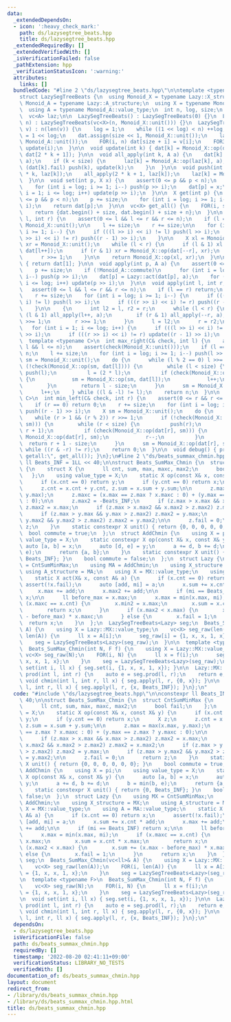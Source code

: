 ```yaml
---
data:
  _extendedDependsOn:
  - icon: ':heavy_check_mark:'
    path: ds/lazysegtree_beats.hpp
    title: ds/lazysegtree_beats.hpp
  _extendedRequiredBy: []
  _extendedVerifiedWith: []
  _isVerificationFailed: false
  _pathExtension: hpp
  _verificationStatusIcon: ':warning:'
  attributes:
    links: []
  bundledCode: "#line 2 \"ds/lazysegtree_beats.hpp\"\n\ntemplate <typename Lazy>\n\
    struct LazySegTreeBeats {\n  using Monoid_X = typename Lazy::X_structure;\n  using\
    \ Monoid_A = typename Lazy::A_structure;\n  using X = typename Monoid_X::value_type;\n\
    \  using A = typename Monoid_A::value_type;\n  int n, log, size;\n  vc<X> dat;\n\
    \  vc<A> laz;\n\n  LazySegTreeBeats() : LazySegTreeBeats(0) {}\n  LazySegTreeBeats(int\
    \ n) : LazySegTreeBeats(vc<X>(n, Monoid_X::unit())) {}\n  LazySegTreeBeats(vc<X>\
    \ v) : n(len(v)) {\n    log = 1;\n    while ((1 << log) < n) ++log;\n    size\
    \ = 1 << log;\n    dat.assign(size << 1, Monoid_X::unit());\n    laz.assign(size,\
    \ Monoid_A::unit());\n    FOR(i, n) dat[size + i] = v[i];\n    FOR3_R(i, 1, size)\
    \ update(i);\n  }\n\n  void update(int k) { dat[k] = Monoid_X::op(dat[2 * k],\
    \ dat[2 * k + 1]); }\n\n  void all_apply(int k, A a) {\n    dat[k] = Lazy::act(dat[k],\
    \ a);\n    if (k < size) {\n      laz[k] = Monoid_A::op(laz[k], a);\n      if\
    \ (dat[k].fail) push(k), update(k);\n    }\n  }\n\n  void push(int k) {\n    all_apply(2\
    \ * k, laz[k]);\n    all_apply(2 * k + 1, laz[k]);\n    laz[k] = Monoid_A::unit();\n\
    \  }\n\n  void set(int p, X x) {\n    assert(0 <= p && p < n);\n    p += size;\n\
    \    for (int i = log; i >= 1; i--) push(p >> i);\n    dat[p] = x;\n    for (int\
    \ i = 1; i <= log; i++) update(p >> i);\n  }\n\n  X get(int p) {\n    assert(0\
    \ <= p && p < n);\n    p += size;\n    for (int i = log; i >= 1; i--) push(p >>\
    \ i);\n    return dat[p];\n  }\n\n  vc<X> get_all() {\n    FOR(i, size) push(i);\n\
    \    return {dat.begin() + size, dat.begin() + size + n};\n  }\n\n  X prod(int\
    \ l, int r) {\n    assert(0 <= l && l <= r && r <= n);\n    if (l == r) return\
    \ Monoid_X::unit();\n\n    l += size;\n    r += size;\n\n    for (int i = log;\
    \ i >= 1; i--) {\n      if (((l >> i) << i) != l) push(l >> i);\n      if (((r\
    \ >> i) << i) != r) push((r - 1) >> i);\n    }\n\n    X xl = Monoid_X::unit(),\
    \ xr = Monoid_X::unit();\n    while (l < r) {\n      if (l & 1) xl = Monoid_X::op(xl,\
    \ dat[l++]);\n      if (r & 1) xr = Monoid_X::op(dat[--r], xr);\n      l >>= 1;\n\
    \      r >>= 1;\n    }\n\n    return Monoid_X::op(xl, xr);\n  }\n\n  X prod_all()\
    \ { return dat[1]; }\n\n  void apply(int p, A a) {\n    assert(0 <= p && p < n);\n\
    \    p += size;\n    if (!Monoid_A::commute)\n      for (int i = log; i >= 1;\
    \ i--) push(p >> i);\n    dat[p] = Lazy::act(dat[p], a);\n    for (int i = 1;\
    \ i <= log; i++) update(p >> i);\n  }\n\n  void apply(int l, int r, A a) {\n \
    \   assert(0 <= l && l <= r && r <= n);\n    if (l == r) return;\n    l += size;\n\
    \    r += size;\n    for (int i = log; i >= 1; i--) {\n      if (((l >> i) <<\
    \ i) != l) push(l >> i);\n      if (((r >> i) << i) != r) push((r - 1) >> i);\n\
    \    }\n\n    {\n      int l2 = l, r2 = r;\n      while (l < r) {\n        if\
    \ (l & 1) all_apply(l++, a);\n        if (r & 1) all_apply(--r, a);\n        l\
    \ >>= 1;\n        r >>= 1;\n      }\n      l = l2;\n      r = r2;\n    }\n\n \
    \   for (int i = 1; i <= log; i++) {\n      if (((l >> i) << i) != l) update(l\
    \ >> i);\n      if (((r >> i) << i) != r) update((r - 1) >> i);\n    }\n  }\n\n\
    \  template <typename C>\n  int max_right(C& check, int l) {\n    assert(0 <=\
    \ l && l <= n);\n    assert(check(Monoid_X::unit()));\n    if (l == n) return\
    \ n;\n    l += size;\n    for (int i = log; i >= 1; i--) push(l >> i);\n    X\
    \ sm = Monoid_X::unit();\n    do {\n      while (l % 2 == 0) l >>= 1;\n      if\
    \ (!check(Monoid_X::op(sm, dat[l]))) {\n        while (l < size) {\n         \
    \ push(l);\n          l = (2 * l);\n          if (check(Monoid_X::op(sm, dat[l])))\
    \ {\n            sm = Monoid_X::op(sm, dat[l]);\n            l++;\n          }\n\
    \        }\n        return l - size;\n      }\n      sm = Monoid_X::op(sm, dat[l]);\n\
    \      l++;\n    } while ((l & -l) != l);\n    return n;\n  }\n\n  template <typename\
    \ C>\n  int min_left(C& check, int r) {\n    assert(0 <= r && r <= n);\n    assert(check(Monoid_X::unit()));\n\
    \    if (r == 0) return 0;\n    r += size;\n    for (int i = log; i >= 1; i--)\
    \ push((r - 1) >> i);\n    X sm = Monoid_X::unit();\n    do {\n      r--;\n  \
    \    while (r > 1 && (r % 2)) r >>= 1;\n      if (!check(Monoid_X::op(dat[r],\
    \ sm))) {\n        while (r < size) {\n          push(r);\n          r = (2 *\
    \ r + 1);\n          if (check(Monoid_X::op(dat[r], sm))) {\n            sm =\
    \ Monoid_X::op(dat[r], sm);\n            r--;\n          }\n        }\n      \
    \  return r + 1 - size;\n      }\n      sm = Monoid_X::op(dat[r], sm);\n    }\
    \ while ((r & -r) != r);\n    return 0;\n  }\n\n  void debug() { print(\"lazysegtree\
    \ getall:\", get_all()); }\n};\n#line 2 \"ds/beats_summax_chmin.hpp\"\n\nconstexpr\
    \ ll Beats_INF = 1LL << 40;\n\nstruct Beats_SumMax_Chmin {\n  struct CntSumMinMax\
    \ {\n    struct X {\n      ll cnt, sum, max, maxc, max2;\n      bool fail;\n \
    \   };\n    using value_type = X;\n    static X op(const X& x, const X& y) {\n\
    \      if (x.cnt == 0) return y;\n      if (y.cnt == 0) return x;\n      X z;\n\
    \      z.cnt = x.cnt + y.cnt, z.sum = x.sum + y.sum;\n\n      z.max = max(x.max,\
    \ y.max);\n      z.maxc = (x.max == z.max ? x.maxc : 0) + (y.max == z.max ? y.maxc\
    \ : 0);\n\n      z.max2 = -Beats_INF;\n      if (z.max > x.max && x.max > z.max2)\
    \ z.max2 = x.max;\n      if (z.max > x.max2 && x.max2 > z.max2) z.max2 = x.max2;\n\
    \      if (z.max > y.max && y.max > z.max2) z.max2 = y.max;\n      if (z.max >\
    \ y.max2 && y.max2 > z.max2) z.max2 = y.max2;\n\n      z.fail = 0;\n      return\
    \ z;\n    }\n    static constexpr X unit() { return {0, 0, 0, 0, 0, 0}; }\n  \
    \  bool commute = true;\n  };\n  struct AddChmin {\n    using X = pi;\n    using\
    \ value_type = X;\n    static constexpr X op(const X& x, const X& y) {\n     \
    \ auto [a, b] = x;\n      auto [d, e] = y;\n      a += d, b += d;\n      b = min(b,\
    \ e);\n      return {a, b};\n    }\n    static constexpr X unit() { return {0,\
    \ Beats_INF}; }\n    bool commute = false;\n  };\n  struct Lazy {\n    using MX\
    \ = CntSumMinMax;\n    using MA = AddChmin;\n    using X_structure = MX;\n   \
    \ using A_structure = MA;\n    using X = MX::value_type;\n    using A = MA::value_type;\n\
    \    static X act(X& x, const A& a) {\n      if (x.cnt == 0) return x;\n     \
    \ assert(!x.fail);\n      auto [add, mi] = a;\n      x.sum += x.cnt * add;\n \
    \     x.max += add;\n      x.max2 += add;\n\n      if (mi == Beats_INF) return\
    \ x;\n\n      ll before_max = x.max;\n      x.max = min(x.max, mi);\n      if\
    \ (x.maxc == x.cnt) {\n        x.min2 = x.max;\n        x.sum = x.cnt * x.max;\n\
    \        return x;\n      }\n      if (x.max2 < x.max) {\n        x.sum += (x.max\
    \ - before_max) * x.maxc;\n      } else {\n        x.fail = 1;\n      }\n    \
    \  return x;\n    }\n  };\n  LazySegTreeBeats<Lazy> seg;\n  Beats_SumMax_Chmin(vc<ll>&\
    \ A) {\n    using X = Lazy::MX::value_type;\n    vc<X> seg_raw(len(A));\n    FOR(i,\
    \ len(A)) {\n      ll x = A[i];\n      seg_raw[i] = {1, x, x, 1, x};\n    }\n\
    \    seg = LazySegTreeBeats<Lazy>(seg_raw);\n  }\n\n  template <typename F>\n\
    \  Beats_SumMax_Chmin(int N, F f) {\n    using X = Lazy::MX::value_type;\n   \
    \ vc<X> seg_raw(N);\n    FOR(i, N) {\n      ll x = f(i);\n      seg_raw[i] = {1,\
    \ x, x, 1, x};\n    }\n    seg = LazySegTreeBeats<Lazy>(seg_raw);\n  }\n\n  void\
    \ set(int i, ll x) { seg.set(i, {1, x, x, 1, x}); }\n\n  Lazy::MX::value_type\
    \ prod(int l, int r) {\n    auto e = seg.prod(l, r);\n    return e;\n  }\n\n \
    \ void chmin(int l, int r, ll x) { seg.apply(l, r, {0, x}); }\n\n  void add(int\
    \ l, int r, ll x) { seg.apply(l, r, {x, Beats_INF}); }\n};\n"
  code: "#include \"ds/lazysegtree_beats.hpp\"\n\nconstexpr ll Beats_INF = 1LL <<\
    \ 40;\n\nstruct Beats_SumMax_Chmin {\n  struct CntSumMinMax {\n    struct X {\n\
    \      ll cnt, sum, max, maxc, max2;\n      bool fail;\n    };\n    using value_type\
    \ = X;\n    static X op(const X& x, const X& y) {\n      if (x.cnt == 0) return\
    \ y;\n      if (y.cnt == 0) return x;\n      X z;\n      z.cnt = x.cnt + y.cnt,\
    \ z.sum = x.sum + y.sum;\n\n      z.max = max(x.max, y.max);\n      z.maxc = (x.max\
    \ == z.max ? x.maxc : 0) + (y.max == z.max ? y.maxc : 0);\n\n      z.max2 = -Beats_INF;\n\
    \      if (z.max > x.max && x.max > z.max2) z.max2 = x.max;\n      if (z.max >\
    \ x.max2 && x.max2 > z.max2) z.max2 = x.max2;\n      if (z.max > y.max && y.max\
    \ > z.max2) z.max2 = y.max;\n      if (z.max > y.max2 && y.max2 > z.max2) z.max2\
    \ = y.max2;\n\n      z.fail = 0;\n      return z;\n    }\n    static constexpr\
    \ X unit() { return {0, 0, 0, 0, 0, 0}; }\n    bool commute = true;\n  };\n  struct\
    \ AddChmin {\n    using X = pi;\n    using value_type = X;\n    static constexpr\
    \ X op(const X& x, const X& y) {\n      auto [a, b] = x;\n      auto [d, e] =\
    \ y;\n      a += d, b += d;\n      b = min(b, e);\n      return {a, b};\n    }\n\
    \    static constexpr X unit() { return {0, Beats_INF}; }\n    bool commute =\
    \ false;\n  };\n  struct Lazy {\n    using MX = CntSumMinMax;\n    using MA =\
    \ AddChmin;\n    using X_structure = MX;\n    using A_structure = MA;\n    using\
    \ X = MX::value_type;\n    using A = MA::value_type;\n    static X act(X& x, const\
    \ A& a) {\n      if (x.cnt == 0) return x;\n      assert(!x.fail);\n      auto\
    \ [add, mi] = a;\n      x.sum += x.cnt * add;\n      x.max += add;\n      x.max2\
    \ += add;\n\n      if (mi == Beats_INF) return x;\n\n      ll before_max = x.max;\n\
    \      x.max = min(x.max, mi);\n      if (x.maxc == x.cnt) {\n        x.min2 =\
    \ x.max;\n        x.sum = x.cnt * x.max;\n        return x;\n      }\n      if\
    \ (x.max2 < x.max) {\n        x.sum += (x.max - before_max) * x.maxc;\n      }\
    \ else {\n        x.fail = 1;\n      }\n      return x;\n    }\n  };\n  LazySegTreeBeats<Lazy>\
    \ seg;\n  Beats_SumMax_Chmin(vc<ll>& A) {\n    using X = Lazy::MX::value_type;\n\
    \    vc<X> seg_raw(len(A));\n    FOR(i, len(A)) {\n      ll x = A[i];\n      seg_raw[i]\
    \ = {1, x, x, 1, x};\n    }\n    seg = LazySegTreeBeats<Lazy>(seg_raw);\n  }\n\
    \n  template <typename F>\n  Beats_SumMax_Chmin(int N, F f) {\n    using X = Lazy::MX::value_type;\n\
    \    vc<X> seg_raw(N);\n    FOR(i, N) {\n      ll x = f(i);\n      seg_raw[i]\
    \ = {1, x, x, 1, x};\n    }\n    seg = LazySegTreeBeats<Lazy>(seg_raw);\n  }\n\
    \n  void set(int i, ll x) { seg.set(i, {1, x, x, 1, x}); }\n\n  Lazy::MX::value_type\
    \ prod(int l, int r) {\n    auto e = seg.prod(l, r);\n    return e;\n  }\n\n \
    \ void chmin(int l, int r, ll x) { seg.apply(l, r, {0, x}); }\n\n  void add(int\
    \ l, int r, ll x) { seg.apply(l, r, {x, Beats_INF}); }\n};\n"
  dependsOn:
  - ds/lazysegtree_beats.hpp
  isVerificationFile: false
  path: ds/beats_summax_chmin.hpp
  requiredBy: []
  timestamp: '2022-08-20 02:41:11+09:00'
  verificationStatus: LIBRARY_NO_TESTS
  verifiedWith: []
documentation_of: ds/beats_summax_chmin.hpp
layout: document
redirect_from:
- /library/ds/beats_summax_chmin.hpp
- /library/ds/beats_summax_chmin.hpp.html
title: ds/beats_summax_chmin.hpp
---
```

